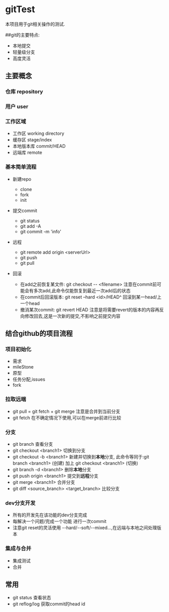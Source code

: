 # gitTest
本项目用于git相关操作的测试.

##git的主要特点:
* 本地提交
* 轻量级分支
* 高度灵活

## 主要概念
### 仓库 repository
### 用户 user
### 工作区域
* 工作区 working directory
* 缓存区 stage/index
* 本地版本库 commit/HEAD
* 远端库 remote

### 基本简单流程
* 新建repo
  * clone
  * fork
  * init

* 提交commit
  * git status
  * git add -A
  * git commit -m 'info'

* 远程
  * git remote add origin \<serverUrl\>
  * git push
  * git pull

* 回滚
  * 在add之前恢复某文件: git checkout -- \<filename\>  注意在commit前可能会有多次add,此命令仅能恢复到最近一次add后的状态
  * 在commit后回滚版本: git reset –hard \<id\>/HEAD^  回滚到某一head/上一个head
  * 撤消某次commit: git revert HEAD 注意是将需要revert的版本的内容再反向修改回去,这是一次新的提交,不影响之前提交内容

## 结合github的项目流程
### 项目初始化
  * 需求
  * mileStone
  * 原型
  * 任务分配,issues
  * fork

### 拉取远端
  * git pull = git fetch + git merge 注意是合并到当前分支
  * git fetch 在不确定情况下使用,可以在merge前进行比较

### 分支
  * git branch 查看分支
  * git checkout \<branch1\> 切换到分支
  * git checkout -b \<branch1\> 新建并切换到**本地**分支, 此命令等同于:git branch \<branch1\> (创建) 加上 git checkout \<branch1\> (切换)
  * git branch -d \<branch1\> 删除**本地**分支
  * git push origin \<branch1\> 提交到**远程**分支
  * git merge \<branch1\> 合并分支
  * git diff \<source_branch\> \<target_branch\> 比较分支

### dev分支开发
  * 所有的开发先在该功能的dev分支完成
  * 每解决一个问题/完成一个功能 进行一次commit
  * 注意git reset的灵活使用 --hard/--soft/--mixed...,在远端与本地之间处理版本

### 集成与合并
  * 集成测试
  * 合并

## 常用
  * git status 查看状态
  * git reflog/log 获取commit的head id



